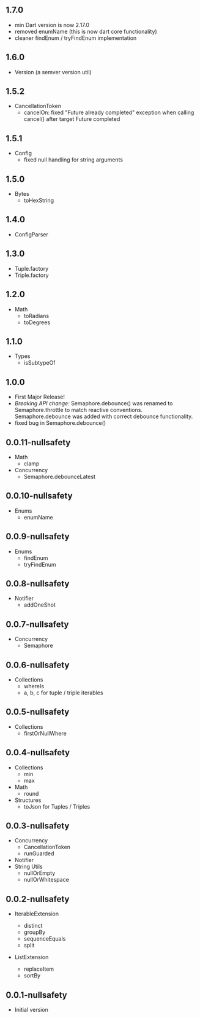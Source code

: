 ## 1.7.0
- min Dart version is now 2.17.0
- removed enumName (this is now dart core functionality)
- cleaner findEnum / tryFindEnum implementation

## 1.6.0
- Version (a semver version util)

## 1.5.2
- CancellationToken
  - cancelOn: fixed "Future already completed" exception when calling cancel() after target Future completed

## 1.5.1
- Config
  - fixed null handling for string arguments

## 1.5.0
- Bytes
  - toHexString

## 1.4.0
- ConfigParser

## 1.3.0
- Tuple.factory
- Triple.factory

## 1.2.0
- Math
  - toRadians
  - toDegrees

## 1.1.0
- Types
  - isSubtypeOf

## 1.0.0
- First Major Release!
- _Breaking API change:_
  Semaphore.debounce() was renamed to Semaphore.throttle to match
  reactive conventions.
  Semaphore.debounce was added with correct debounce functionality.
- fixed bug in Semaphore.debounce()

## 0.0.11-nullsafety
- Math
  - clamp
- Concurrency
  - Semaphore.debounceLatest

## 0.0.10-nullsafety
- Enums
  - enumName

## 0.0.9-nullsafety
- Enums
  - findEnum
  - tryFindEnum

## 0.0.8-nullsafety
- Notifier
  - addOneShot

## 0.0.7-nullsafety
- Concurrency
  - Semaphore

## 0.0.6-nullsafety
- Collections
  - whereIs
  - a, b, c for tuple / triple iterables

## 0.0.5-nullsafety
- Collections
  - firstOrNullWhere

## 0.0.4-nullsafety
- Collections
  - min
  - max
- Math
  - round
- Structures
  - toJson for Tuples / Triples

## 0.0.3-nullsafety
- Concurrency
  - CancellationToken
  - runGuarded
- Notifier
- String Utils
  - nullOrEmpty
  - nullOrWhitespace

## 0.0.2-nullsafety
- IterableExtension
  - distinct
  - groupBy
  - sequenceEquals
  - split

- ListExtension
  - replaceItem
  - sortBy

## 0.0.1-nullsafety
- Initial version